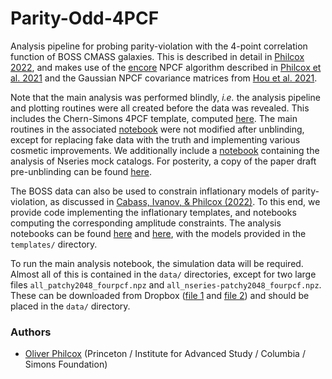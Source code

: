# Parity-Odd-4PCF

Analysis pipeline for probing parity-violation with the 4-point correlation function of BOSS CMASS galaxies. This is described in detail in [Philcox 2022](https://arxiv.org/abs/2206.04227), and makes use of the [encore](https://github.com/oliverphilcox/encore) NPCF algorithm described in [Philcox et al. 2021](https://arxiv.org/abs/2105.08722) and the Gaussian NPCF covariance matrices from [Hou et al. 2021](https://arxiv.org/abs/2108.01714).

Note that the main analysis was performed blindly, *i.e.* the analysis pipeline and plotting routines were all created before the data was revealed. This includes the Chern-Simons 4PCF template, computed [here](compute_cs_4pcf.py). The main routines in the associated [notebook](BOSS%20Odd-Parity%204PCF%20(CS%20template).ipynb) were not modified after unblinding, except for replacing fake data with the truth and implementing various cosmetic improvements. We additionally include a [notebook](Nseries%20Odd-Parity%204PCF.ipynb) containing the analysis of Nseries mock catalogs. For posterity, a copy of the paper draft pre-unblinding can be found [here](paper/blinded_draft.pdf). 

The BOSS data can also be used to constrain inflationary models of parity-violation, as discussed in [Cabass, Ivanov, \& Philcox (2022)](https://arxiv.org/abs/2210.16320). To this end, we provide code implementing the inflationary templates, and notebooks computing the corresponding amplitude constraints. The analysis notebooks can be found [here](BOSS%20Odd-Parity%204PCF%20(ghost%20template).ipynb) and [here](BOSS%20Odd-Parity%204PCF%20(collider%20template).ipynb), with the models provided in the ```templates/``` directory.

To run the main analysis notebook, the simulation data will be required. Almost all of this is contained in the ```data/``` directories, except for two large files ```all_patchy2048_fourpcf.npz``` and ```all_nseries-patchy2048_fourpcf.npz```. These can be downloaded from Dropbox ([file 1](https://www.dropbox.com/s/594iol702s7gk86/all_patchy2048_fourpcf.npz?dl=0) and [file 2](https://www.dropbox.com/s/r5ezfez15ou93ws/all_nseries-patchy2048_fourpcf.npz?dl=0)) and should be placed in the ```data/``` directory.

### Authors
- [Oliver Philcox](mailto:ohep2@cantab.ac.uk) (Princeton / Institute for Advanced Study / Columbia / Simons Foundation)
